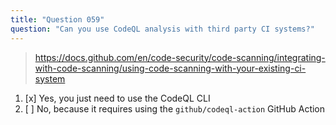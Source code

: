 ```yaml
---
title: "Question 059"
question: "Can you use CodeQL analysis with third party CI systems?"
---
```



> https://docs.github.com/en/code-security/code-scanning/integrating-with-code-scanning/using-code-scanning-with-your-existing-ci-system
1. [x] Yes, you just need to use the CodeQL CLI
1. [ ] No, because it requires using the `github/codeql-action` GitHub Action
